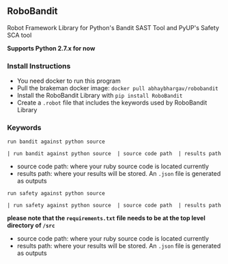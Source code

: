 ## RoboBandit

Robot Framework Library for Python's Bandit SAST Tool and PyUP's Safety SCA tool

**Supports Python 2.7.x for now**

### Install Instructions
* You need docker to run this program
* Pull the brakeman docker image: `docker pull abhaybhargav/robobandit`
* Install the RoboBandit Library with `pip install RoboBandit`
* Create a `.robot` file that includes the keywords used by RoboBandit Library


### Keywords

`run bandit against python source`

`| run bandit against python source  | source code path  | results path`

* source code path: where your ruby source code is located currently
* results path: where your results will be stored. An `.json` file is generated as outputs

`run safety against python source`

`| run safety against python source  | source code path  | results path`

**please note that the `requirements.txt` file needs to be at the top level directory of `/src`**

* source code path: where your ruby source code is located currently
* results path: where your results will be stored. An `.json` file is generated as outputs